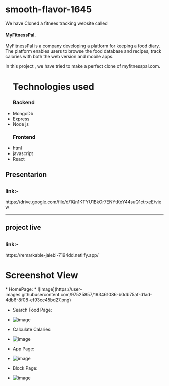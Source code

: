 # smooth-flavor-1645
We have Cloned a fitnees tracking website called  <h4>MyFitnessPal.</h4> MyFitnessPal is a company developing a platform for keeping a food diary. The platform enables users to browse the food database and recipes, track calories with both the web version and mobile apps.

In this project , we have tried to make a perfect clone of myfitnesspal.com.

<ul>
<h1>Technologies used</h1>
  <h3>Backend</h3>
  <li>MongoDb</li>
  <li>Express</li>
  <li>Node js</li>
   <h3>Frontend</h3>
  <li>html</li>
  <li>javascript</li>
  <li>React</li>
  
  </ul>

<h2>Presentarion <h2>
  <h3>link:-</h3>https://drive.google.com/file/d/1Qn1KTYU1BkOr7ENYtKxY44suQ1ctrxeE/view
  
  <hr/> 
  
  <h2>project live <h2>
  <h3>link:-</h3>https://remarkable-jalebi-7194dd.netlify.app/
  
   <h1>Screenshot View</h1>
* HomePage:
<!-- * ![image](https://user-images.githubusercontent.com/97525857/193461086-b0db75af-d1ad-4db6-8f08-ef93cc45bd27.png) -->
    * ![image](https://user-images.githubusercontent.com/97525857/193461086-b0db75af-d1ad-4db6-8f08-ef93cc45bd27.png)


* Search Food Page: 
* ![image](https://user-images.githubusercontent.com/97525857/193461161-9101dcaa-b0df-45f4-8b36-a3c69ea34ebb.png)


 
* Calculate Calaries:
* ![image](https://user-images.githubusercontent.com/97525857/193461199-5658ca17-8888-4248-849b-41535370039d.png)



* App Page:
* ![image](https://user-images.githubusercontent.com/97525857/193461241-74138866-7a6b-488d-86d1-9d2f90075171.png)


* Block Page:
* ![image](https://user-images.githubusercontent.com/97525857/193461272-e061b68a-98ac-4b69-b8ad-53ef13deef95.png)
